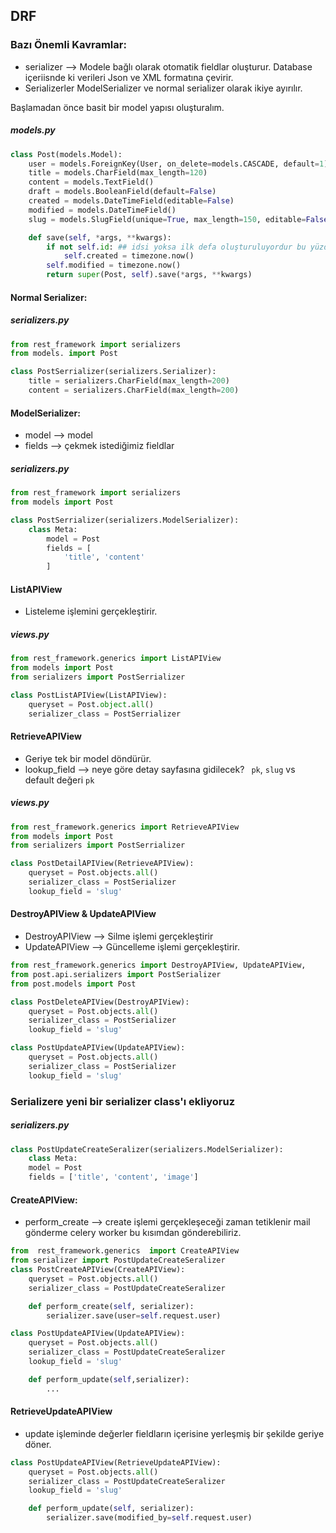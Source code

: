 
## DRF

### Bazı Önemli Kavramlar:
* serializer --> Modele bağlı olarak otomatik fieldlar oluşturur. Database içeriisnde ki verileri Json ve XML formatına çevirir.
* Serializerler ModelSerializer ve normal serializer olarak ikiye ayırılır.


Başlamadan önce basit bir model yapısı oluşturalım.  
##### models.py
```python
class Post(models.Model):
    user = models.ForeignKey(User, on_delete=models.CASCADE, default=1)
    title = models.CharField(max_length=120)
    content = models.TextField()
    draft = models.BooleanField(default=False)
	created = models.DateTimeField(editable=False)
	modified = models.DateTimeField()
	slug = models.SlugField(unique=True, max_length=150, editable=False)

	def save(self, *args, **kwargs):
		if not self.id: ## idsi yoksa ilk defa oluşturuluyordur bu yüzden self.created
			self.created = timezone.now()
		self.modified = timezone.now()
		return super(Post, self).save(*args, **kwargs)
```

#### Normal Serializer:

##### serializers.py
```python
from rest_framework import serializers
from models. import Post

class PostSerrializer(serializers.Serializer):
    title = serializers.CharField(max_length=200)
    content = serializers.CharField(max_length=200)
```
#### ModelSerializer:

* model --> model
* fields --> çekmek istediğimiz fieldlar

##### serializers.py
```python
from rest_framework import serializers
from models import Post

class PostSerrializer(serializers.ModelSerializer):
    class Meta:
        model = Post
        fields = [
            'title', 'content'
        ]
```


#### ListAPIView
* Listeleme işlemini gerçekleştirir.

##### views.py
```python
from rest_framework.generics import ListAPIView
from models import Post
from serializers import PostSerrializer

class PostListAPIView(ListAPIView):
    queryset = Post.object.all()
    serializer_class = PostSerrializer
```


####   RetrieveAPIView
* Geriye tek bir model döndürür.
* lookup_field --> neye göre detay sayfasına gidilecek? ` pk`,  `slug` vs default değeri `pk`

##### views.py
```python
from rest_framework.generics import RetrieveAPIView
from models import Post
from serializers import PostSerrializer

class PostDetailAPIView(RetrieveAPIView):
	queryset = Post.objects.all()
	serializer_class = PostSerializer
	lookup_field = 'slug'
```

#### DestroyAPIView & UpdateAPIView
* DestroyAPIView --> Silme işlemi gerçekleştirir
* UpdateAPIView --> Güncelleme işlemi gerçekleştirir.

```python
from rest_framework.generics import DestroyAPIView, UpdateAPIView,
from post.api.serializers import PostSerializer
from post.models import Post

class PostDeleteAPIView(DestroyAPIView):
	queryset = Post.objects.all()
	serializer_class = PostSerializer
	lookup_field = 'slug'

class PostUpdateAPIView(UpdateAPIView):
	queryset = Post.objects.all()
	serializer_class = PostSerializer
	lookup_field = 'slug'
```

### Serializere yeni bir serializer class'ı ekliyoruz
##### serializers.py

```python
class PostUpdateCreateSeralizer(serializers.ModelSerializer):
	class Meta:
	model = Post
	fields = ['title', 'content', 'image']
```
#### CreateAPIView:
* perform_create --> create işlemi gerçekleşeceği zaman tetiklenir mail gönderme celery worker bu kısımdan gönderebiliriz.
```python
from  rest_framework.generics  import CreateAPIView
from serializer import PostUpdateCreateSeralizer
class PostCreateAPIView(CreateAPIView):
	queryset = Post.objects.all()
	serializer_class = PostUpdateCreateSeralizer

	def perform_create(self, serializer):
		serializer.save(user=self.request.user)

class PostUpdateAPIView(UpdateAPIView):
	queryset = Post.objects.all()
	serializer_class = PostUpdateCreateSeralizer
	lookup_field = 'slug'

	def perform_update(self,serializer):
		...
```

####  RetrieveUpdateAPIView
* update işleminde değerler fieldların içerisine yerleşmiş bir şekilde geriye döner.

```python
class PostUpdateAPIView(RetrieveUpdateAPIView):
	queryset = Post.objects.all()
	serializer_class = PostUpdateCreateSeralizer
	lookup_field = 'slug'

	def perform_update(self, serializer):
		serializer.save(modified_by=self.request.user)
```
